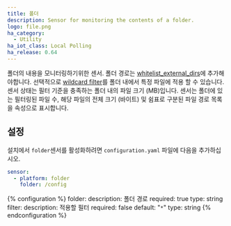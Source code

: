 ```yaml
---
title: 폴더
description: Sensor for monitoring the contents of a folder.
logo: file.png
ha_category:
  - Utility
ha_iot_class: Local Polling
ha_release: 0.64
---
```


폴더의 내용을 모니터링하기위한 센서. 폴더 경로는 [whitelist_external_dirs](/docs/configuration/basic/)에 추가해야합니다. 선택적으로 [wildcard filter](https://docs.python.org/3.6/library/fnmatch.html)를 폴더 내에서 특정 파일에 적용 할 수 있습니다. 센서 상태는 필터 기준을 충족하는 폴더 내의 파일 크기 (MB)입니다. 센서는 폴더에 있는 필터링된 파일 수, 해당 파일의 전체 크기 (바이트) 및 쉼표로 구분된 파일 경로 목록을 속성으로 표시합니다.

## 설정

설치에서 `folder`센서를 활성화하려면 `configuration.yaml` 파일에 다음을 추가하십시오.

```yaml
sensor:
  - platform: folder
    folder: /config
```

{% configuration %}
folder:
  description: 폴더 경로
  required: true
  type: string
filter:
  description: 적용할 필터
  required: false
  default: "`*`"
  type: string
{% endconfiguration %}
